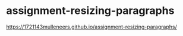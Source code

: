 # assignment-resizing-paragraphs

https://1721143mulleneers.github.io/assignment-resizing-paragraphs/
